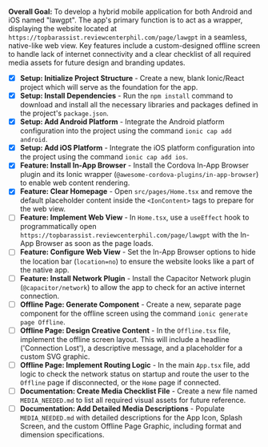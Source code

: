 **Overall Goal:** To develop a hybrid mobile application for both Android and iOS named "lawgpt". The app's primary function is to act as a wrapper, displaying the website located at `https://topbarassist.reviewcenterphil.com/page/lawgpt` in a seamless, native-like web view. Key features include a custom-designed offline screen to handle lack of internet connectivity and a clear checklist of all required media assets for future design and branding updates.

- [x] **Setup: Initialize Project Structure** - Create a new, blank Ionic/React project which will serve as the foundation for the app.
- [x] **Setup: Install Dependencies** - Run the `npm install` command to download and install all the necessary libraries and packages defined in the project's `package.json`.
- [x] **Setup: Add Android Platform** - Integrate the Android platform configuration into the project using the command `ionic cap add android`.
- [x] **Setup: Add iOS Platform** - Integrate the iOS platform configuration into the project using the command `ionic cap add ios`.
- [x] **Feature: Install In-App Browser** - Install the Cordova In-App Browser plugin and its Ionic wrapper (`@awesome-cordova-plugins/in-app-browser`) to enable web content rendering.
- [x] **Feature: Clear Homepage** - Open `src/pages/Home.tsx` and remove the default placeholder content inside the `<IonContent>` tags to prepare for the web view.
- [ ] **Feature: Implement Web View** - In `Home.tsx`, use a `useEffect` hook to programmatically open `https://topbarassist.reviewcenterphil.com/page/lawgpt` with the In-App Browser as soon as the page loads.
- [ ] **Feature: Configure Web View** - Set the In-App Browser options to hide the location bar (`location=no`) to ensure the website looks like a part of the native app.
- [ ] **Feature: Install Network Plugin** - Install the Capacitor Network plugin (`@capacitor/network`) to allow the app to check for an active internet connection.
- [ ] **Offline Page: Generate Component** - Create a new, separate page component for the offline screen using the command `ionic generate page Offline`.
- [ ] **Offline Page: Design Creative Content** - In the `Offline.tsx` file, implement the offline screen layout. This will include a headline ('Connection Lost'), a descriptive message, and a placeholder for a custom SVG graphic.
- [ ] **Offline Page: Implement Routing Logic** - In the main `App.tsx` file, add logic to check the network status on startup and route the user to the `Offline` page if disconnected, or the `Home` page if connected.
- [ ] **Documentation: Create Media Checklist File** - Create a new file named `MEDIA_NEEDED.md` to list all required visual assets for future reference.
- [ ] **Documentation: Add Detailed Media Descriptions** - Populate `MEDIA_NEEDED.md` with detailed descriptions for the App Icon, Splash Screen, and the custom Offline Page Graphic, including format and dimension specifications.